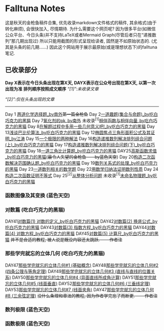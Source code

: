 # Falltuna Notes
这是秋天的金枪鱼稿件合集, 优先收录markdown文件格式的稿件, 其余格式(由于转化麻烦), 会很快加入, 尽情期待.
为什么需要这个网页呢? 因为很多平台(如微信公众平台、今日头条)并不支持LaTeX或者Mermaid Graph(尽管后者只在“递推数列”那几期出现过)
所以只能用截图的形式呈现给读者, 固然是不如原始状态的.
(尤其是头条的前几期……)
因此这个网站用于展示最原始(或是理想状态下)的falltuna笔记.
## 已收录部分
**Day X表示在今日头条出现在第X天, DAYX表示在公众号出现在第X天, 以第一次出现为准**
**排列顺序按照成文顺序**
*“[1]”:未收录文章*

*“[2]”:仅在头条出现的文章*

---
Day 1 [两道化学选择题_by南外](old_notes/ftday1.md)~~第一篇金枪鱼~~
Day 2[一道趣题(集合与命题)_by吃白巧克力的黑猫](old_notes/ftday2.md)
Day 7[氧化剂的pk_by南外](old_notes/ftday7.md)
未收录<sup>[1]</sup>[相伴函数与相伴向量_by吃白巧克力的黑猫](old_notes/falltunaday8p1.md)
Day 8[在解题过程中多用一些几何意义吧!_by吃白巧克力的黑猫](old_notes/falltunaday8p2.md)
Day 13[浅谈巴比伦算法_by吃白巧克力的黑猫](old_notes/falltunaday10.md)
Day 12[椭圆焦点三角形面积公式及其证明_by江涛](old_notes/falltunaday10(2).md)
Day 15[一个极限的两种解法](old_notes/ftday15.md)
Day 16[构造递推数列解决排列组合问题(上)_by吃白巧克力的黑猫](old_notes/ft16.md)
Day 17[构造递推数列解决排列组合问题(下)_by吃白巧克力的黑猫](old_notes/ft17.md)
Day 18[一道三角比计算题_by吃白巧克力的黑猫](old_notes/ft18.md)
DAY25[高斯函数求值_by吃白巧克力的黑猫](old_notes/ft19.md)(~~最令人失望的金枪鱼——by蓝色天空~~)
Day 20[构造二次函数解决范围确认题_by吃白巧克力的黑猫](old_notes/ft20.md)
Day 19[数列关系式的处理_by吃白巧克力的黑猫](old_notes/ftday21.md)
Day 23[一道数列相关的数学题](old_notes/ftday22.md)
Day 22[用数学归纳法证明数列性质](old_notes/ftday23.md)
Day 24[构造二次函数证明不等式](old_notes/ftday24.md)
Day 25<sup>[2]</sup>[从整体分析问题](old_notes/ftday25.md)
未收录<sup>[1]</sup>[未命名物理题_by吃白巧克力的黑猫](old_notes/ftday26.md)
### 函数图像及其变换 (蓝色天空)

### 对数篇 (吃白巧克力的黑猫)
DAY41[对数篇(1) 对数的定义_by吃白巧克力的黑猫](old_notes/ftday41.md)
DAY42[对数篇(2) 换底公式_by吃白巧克力的黑猫](old_notes/ftday42.md)
DAY43[对数篇(3) 指数方程_by吃白巧克力的黑猫](old_notes/ftday43.md)
DAY44[对数篇(4) 对数方程_by吃白巧克力的黑猫](old_notes/ftday44.md)
DAY45[对数篇(5) 计算尺_by吃白巧克力的黑猫](old_notes/ftday45.md)
~~并不是合适的教程, 被人说是既没内容还太跳跃. ——作者注~~
### 那些学完就忘的立体几何 (吃白巧克力的黑猫)
DAY47[那些学完就忘的立体几何#1 (基础概念)](old_notes/ftday47.md)
DAY48[那些学完就忘的立体几何#2 (四条公理与等角定理)](old_notes/ftday48.md)
DAY49[那些学完就忘的立体几何#3 (直线与直线的位置关系)](old_notes/ftday49.md)
DAY50[那些学完就忘的立体几何#4 (异面直线所成角计算)](old_notes/ftday50.md)
DAY51[那些学完就忘的立体几何#5 (线面垂直)](old_notes/ftday52.md)
DAY52[那些学完就忘的立体几何#6 (三垂线定理)](old_notes/ftday53.md)
DAY53[那些学完就忘的立体几何#7 (线面夹角)](old_notes/ftday54.md)
DAY47[那些学完就忘的立体几何#8 (三余弦定理)](old_notes/ftday55.md)
~~没什么条理和章法的教程, 因为作者学完忘了而断更. ——作者注~~
### 数列极限 (蓝色天空)
### 函数极限 (蓝色天空)